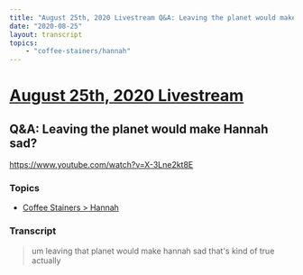 ```yaml
---
title: "August 25th, 2020 Livestream Q&A: Leaving the planet would make Hannah sad?"
date: "2020-08-25"
layout: transcript
topics:
    - "coffee-stainers/hannah"
---
```

# [August 25th, 2020 Livestream](../2020-08-25.md)
## Q&A: Leaving the planet would make Hannah sad?
https://www.youtube.com/watch?v=X-3Lne2kt8E

### Topics
* [Coffee Stainers > Hannah](../topics/coffee-stainers/hannah.md)

### Transcript

> um leaving that planet would make hannah sad that's kind of true actually
